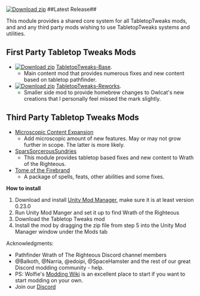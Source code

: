 [![Download zip](https://custom-icon-badges.herokuapp.com/badge/-Download-blue?style=for-the-badge&logo=download&logoColor=white "Download zip")](https://github.com/Vek17/TabletopTweaks-Core/releases/latest/download/TabletopTweaks-Core.zip) ##Latest Release##

﻿This module provides a shared core system for all TabletopTweaks mods, and and any third party mods wishing to use TabletopTweaks systems and utilities.
## First Party Tabletop Tweaks Mods
* [![Download zip](https://custom-icon-badges.herokuapp.com/badge/-Download-blue?style=for-the-badge&logo=download&logoColor=white "Download zip")](https://github.com/Vek17/TabletopTweaks-Base/releases/latest/download/TabletopTweaks-Base.zip) [TabletopTweaks-Base](https://github.com/Vek17/TabletopTweaks-Base/releases).
	* Main content mod that provides numerous fixes and new content based on tabletop pathfinder.
* [![Download zip](https://custom-icon-badges.herokuapp.com/badge/-Download-blue?style=for-the-badge&logo=download&logoColor=white "Download zip")](https://github.com/Vek17/TabletopTweaks-Reworks/releases/latest/download/TabletopTweaks-Reworks.zip) [TabletopTweaks-Reworks](https://github.com/Vek17/TabletopTweaks-Reworks/releases). 
	* Smaller side mod to provide homebrew changes to Owlcat's new creations that I personally feel missed the mark slightly.

## Third Party Tabletop Tweaks Mods
* [Microscopic Content Expansion](https://github.com/alterasc/MicroscopicContentExpansion)
	* Add microscopic amount of new features. May or may not grow further in scope. The latter is more likely.
* [SparsSorcerousSundries](https://github.com/TheSparhawk/SparsSorcerousSundries/releases)
	* This module provides tabletop based fixes and new content to Wrath of the Righteous.
* [Tome of the Firebrand](https://github.com/pheonix99/TomeOfTheFirebird/releases)
	* A package of spells, feats, other abilities and some fixes.

**How to install**

1. Download and install [Unity Mod Manager](https://github.com/newman55/unity-mod-manager), make sure it is at least version 0.23.0
2. Run Unity Mod Manger and set it up to find Wrath of the Righteous
3. Download the Tabletop Tweaks mod
4. Install the mod by dragging the zip file from step 5 into the Unity Mod Manager window under the Mods tab

Acknowledgments:  

-   Pathfinder Wrath of The Righteous Discord channel members
-   @Balkoth, @Narria, @edoipi, @SpaceHamster and the rest of our great Discord modding community - help.
-   PS: Wolfie's [Modding Wiki](https://github.com/WittleWolfie/OwlcatModdingWiki/wiki) is an excellent place to start if you want to start modding on your own.
-   Join our [Discord](https://discord.com/invite/wotr)
